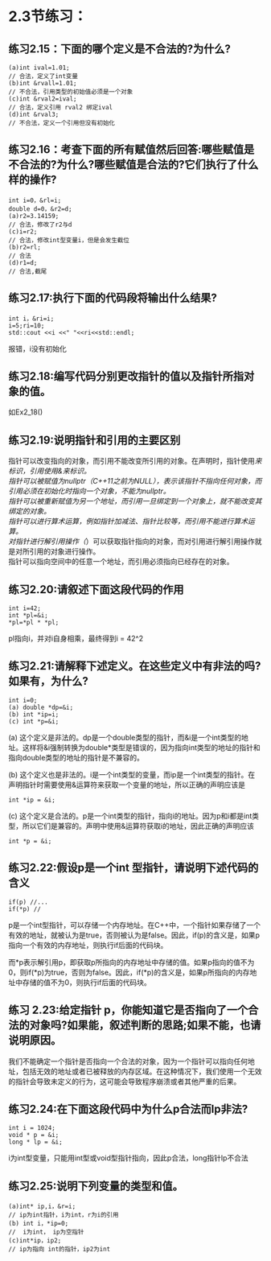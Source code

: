 # 2.3节练习：  
## 练习2.15：下面的哪个定义是不合法的?为什么?
```
(a)int ival=1.01;
// 合法，定义了int变量
(b)int &rvall=1.01;
// 不合法，引用类型的初始值必须是一个对象
(c)int &rval2=ival;
// 合法，定义引用 rval2 绑定ival
(d)int &rval3;
// 不合法，定义一个引用但没有初始化
```
## 练习2.16：考查下面的所有赋值然后回答:哪些赋值是不合法的?为什么?哪些赋值是合法的?它们执行了什么样的操作?
```
int i=0，&rl=i;
double d=0，&r2=d;
(a)r2=3.14159;
// 合法，修改了r2与d
(c)i=r2;
// 合法，修改int型变量i，但是会发生截位
(b)r2=rl;
// 合法
(d)r1=d;
// 合法,截尾
```
## 练习2.17:执行下面的代码段将输出什么结果?
```
int i，&ri=i;
i=5;ri=10;
std::cout <<i <<" "<<ri<<std::endl;
```
报错，i没有初始化

## 练习2.18:编写代码分别更改指针的值以及指针所指对象的值。
如Ex2_18()


## 练习2.19:说明指针和引用的主要区别
指针可以改变指向的对象，而引用不能改变所引用的对象。在声明时，指针使用*来标识，引用使用&来标识。  
指针可以被赋值为nullptr（C++11之前为NULL），表示该指针不指向任何对象，而引用必须在初始化时指向一个对象，不能为nullptr。  
指针可以被重新赋值为另一个地址，而引用一旦绑定到一个对象上，就不能改变其绑定的对象。  
指针可以进行算术运算，例如指针加减法、指针比较等，而引用不能进行算术运算。  
对指针进行解引用操作（*）可以获取指针指向的对象，而对引用进行解引用操作就是对所引用的对象进行操作。  
指针可以指向空间中的任意一个地址，而引用必须指向已经存在的对象。  

## 练习2.20:请叙述下面这段代码的作用
```
int i=42;
int *pl=&i;
*pl=*pl * *pl;
```
pl指向i，并对i自身相乘，最终得到i = 42^2
## 练习2.21:请解释下述定义。在这些定义中有非法的吗?如果有，为什么?
```
int i=0;
(a) double *dp=&i;
(b) int *ip=i;
(c) int *p=&i;
```
(a) 这个定义是非法的。dp是一个double类型的指针，而&i是一个int类型的地址。这样将&i强制转换为double*类型是错误的，因为指向int类型的地址的指针和指向double类型的地址的指针是不兼容的。  

(b) 这个定义也是非法的。i是一个int类型的变量，而ip是一个int类型的指针。在声明指针时需要使用&运算符来获取一个变量的地址，所以正确的声明应该是
```
int *ip = &i;
```

(c) 这个定义是合法的。p是一个int类型的指针，指向i的地址。因为p和i都是int类型，所以它们是兼容的。声明中使用&运算符获取i的地址，因此正确的声明应该
```
int *p = &i;
```

## 练习2.22:假设p是一个int 型指针，请说明下述代码的含义
```
if(p) //...
if(*p) //
```
p是一个int型指针，可以存储一个内存地址。在C++中，一个指针如果存储了一个有效的地址，就被认为是true，否则被认为是false。因此，if(p)的含义是，如果p指向一个有效的内存地址，则执行if后面的代码块。  

而*p表示解引用p，即获取p所指向的内存地址中存储的值。如果p指向的值不为0，则if(*p)为true，否则为false。因此，if(*p)的含义是，如果p所指向的内存地址中存储的值不为0，则执行if后面的代码块。

## 练习 2.23:给定指针 p，你能知道它是否指向了一个合法的对象吗?如果能，叙述判断的思路;如果不能，也请说明原因。
我们不能确定一个指针是否指向一个合法的对象，因为一个指针可以指向任何地址，包括无效的地址或者已被释放的内存区域。在这种情况下，我们使用一个无效的指针会导致未定义的行为，这可能会导致程序崩溃或者其他严重的后果。

## 练习2.24:在下面这段代码中为什么p合法而lp非法?
```
int i = 1024;
void * p = &i;
long * lp = &i;
```
i为int型变量，只能用int型或void型指针指向，因此p合法，long指针lp不合法

## 练习2.25:说明下列变量的类型和值。
```
(a)int* ip,i，&r=i;
// ip为int指针，i为int，r为i的引用
(b) int i，*ip=0;
//  i为int， ip为空指针
(c)int*ip，ip2;
// ip为指向 int的指针，ip2为int
```